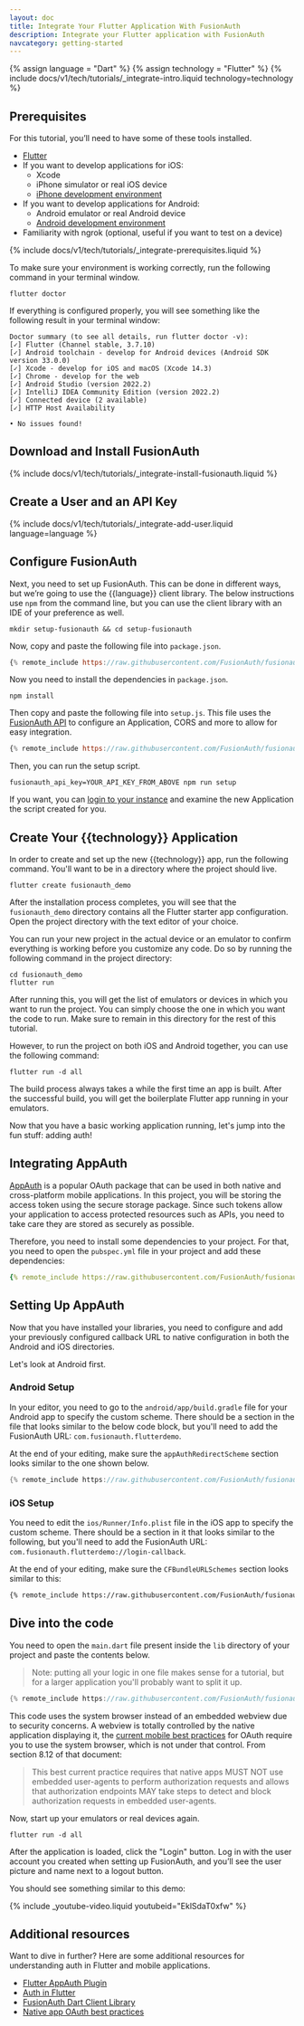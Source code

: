 ```yaml
---
layout: doc
title: Integrate Your Flutter Application With FusionAuth
description: Integrate your Flutter application with FusionAuth
navcategory: getting-started
---
```


{% assign language = "Dart" %}
{% assign technology = "Flutter" %}
{% include docs/v1/tech/tutorials/_integrate-intro.liquid technology=technology %}

## Prerequisites

For this tutorial, you’ll need to have some of these tools installed.

- [Flutter](https://docs.flutter.dev/get-started/install)
- If you want to develop applications for iOS:
    - Xcode
    - iPhone simulator or real iOS device
    - [iPhone development environment](https://docs.flutter.dev/get-started/install/macos#ios-setup)
- If you want to develop applications for Android:
    - Android emulator or real Android device
    - [Android development environment](https://docs.flutter.dev/get-started/install/linux#android-setup)
- Familiarity with ngrok (optional, useful if you want to test on a device)

{% include docs/v1/tech/tutorials/_integrate-prerequisites.liquid %}

To make sure your environment is working correctly, run the following command in your terminal window.

```shell
flutter doctor
```

If everything is configured properly, you will see something like the following result in your terminal window:

```shell
Doctor summary (to see all details, run flutter doctor -v):
[✓] Flutter (Channel stable, 3.7.10)
[✓] Android toolchain - develop for Android devices (Android SDK version 33.0.0)
[✓] Xcode - develop for iOS and macOS (Xcode 14.3)
[✓] Chrome - develop for the web
[✓] Android Studio (version 2022.2)
[✓] IntelliJ IDEA Community Edition (version 2022.2)
[✓] Connected device (2 available)
[✓] HTTP Host Availability

• No issues found!
```

## Download and Install FusionAuth

{% include docs/v1/tech/tutorials/_integrate-install-fusionauth.liquid %}

## Create a User and an API Key

{% include docs/v1/tech/tutorials/_integrate-add-user.liquid language=language %}

## Configure FusionAuth

Next, you need to set up FusionAuth.
This can be done in different ways, but we’re going to use the {{language}} client library.
The below instructions use `npm` from the command line, but you can use the client library with an IDE of your preference as well.

```shell
mkdir setup-fusionauth && cd setup-fusionauth
```

Now, copy and paste the following file into `package.json`.

```javascript
{% remote_include https://raw.githubusercontent.com/FusionAuth/fusionauth-example-client-libraries/main/typescript/package.json %}
```

Now you need to install the dependencies in `package.json`.

```shell
npm install
```

Then copy and paste the following file into `setup.js`. This file uses the [FusionAuth API](/docs/v1/tech/apis/) to configure an Application, CORS and more to allow for easy integration.
```javascript
{% remote_include https://raw.githubusercontent.com/FusionAuth/fusionauth-example-client-libraries/main/typescript/setup.js %}
```
Then, you can run the setup script.
```shell
fusionauth_api_key=YOUR_API_KEY_FROM_ABOVE npm run setup
```
If you want, you can [login to your instance](http://localhost:9011) and examine the new Application the script created for you.

## Create Your {{technology}} Application

In order to create and set up the new {{technology}} app, run the following command. You'll want to be in a directory where the project should live.

```shell
flutter create fusionauth_demo
```

After the installation process completes, you will see that the `fusionauth_demo` directory contains all the Flutter starter app configuration. Open the project directory with the text editor of your choice.

You can run your new project in the actual device or an emulator to confirm everything is working before you customize any code. Do so by running the following command in the project directory:

```shell
cd fusionauth_demo
flutter run
```

After running this, you will get the list of emulators or devices in which you want to run the project. You can simply choose the one in which you want the code to run. Make sure to remain in this directory for the rest of this tutorial.

However, to run the project on both iOS and Android together, you can use the following command:

```shell
flutter run -d all
```

The build process always takes a while the first time an app is built. After the successful build, you will get the boilerplate Flutter app running in your emulators.

Now that you have a basic working application running, let's jump into the fun stuff: adding auth!

## Integrating AppAuth

[AppAuth](https://appauth.io/) is a popular OAuth package that can be used in both native and cross-platform mobile applications. In this project, you will be storing the access token using the secure storage package. Since such tokens allow your application to access protected resources such as APIs, you need to take care they are stored as securely as possible.

Therefore, you need to install some dependencies to your project. For that, you need to open the `pubspec.yml` file in your project and add these dependencies:

```yaml
{% remote_include https://raw.githubusercontent.com/FusionAuth/fusionauth-example-flutter-dart/main/pubspec.yaml %}
```

## Setting Up AppAuth

Now that you have installed your libraries, you need to configure and add your previously configured callback URL to native configuration in both the Android and iOS directories.

Let's look at Android first.

### Android Setup

In your editor, you need to go to the `android/app/build.gradle` file for your Android app to specify the custom scheme. There should be a section in the file that looks similar to the below code block, but you'll need to add the FusionAuth URL: `com.fusionauth.flutterdemo`.

At the end of your editing, make sure the `appAuthRedirectScheme` section looks similar to the one shown below.

```gradle
{% remote_include https://raw.githubusercontent.com/FusionAuth/fusionauth-example-flutter-dart/main/android/app/build.gradle %}
```

### iOS Setup

You need to edit the `ios/Runner/Info.plist` file in the iOS app to specify the custom scheme. There should be a section in it that looks similar to the following, but you'll need to add the FusionAuth URL: `com.fusionauth.flutterdemo://login-callback`.

At the end of your editing, make sure the `CFBundleURLSchemes` section looks similar to this:

```xml
{% remote_include https://raw.githubusercontent.com/FusionAuth/fusionauth-example-flutter-dart/main/ios/Runner/Info.plist %}
```

## Dive into the code

You need to open the `main.dart` file present inside the `lib` directory of your project and paste the contents below.

> Note: putting all your logic in one file makes sense for a tutorial, but for a larger application you'll probably want to split it up.

```dart
{% remote_include https://raw.githubusercontent.com/FusionAuth/fusionauth-example-flutter-dart/main/lib/main.dart %}
```

This code uses the system browser instead of an embedded webview due to security concerns. A webview is totally controlled by the native application displaying it, the [current mobile best practices](https://tools.ietf.org/html/rfc8252) for OAuth require you to use the system browser, which is not under that control. From section 8.12 of that document:

> This best current practice requires that native apps MUST NOT use embedded user-agents to perform authorization requests and allows that authorization endpoints MAY take steps to detect and block authorization requests in embedded user-agents.

Now, start up your emulators or real devices again.

```shell
flutter run -d all
```

After the application is loaded, click the "Login" button. Log in with the user account you created when setting up FusionAuth, and you’ll see the user picture and name next to a logout button.

You should see something similar to this demo:

{% include _youtube-video.liquid youtubeid="EklSdaT0xfw" %}

## Additional resources

Want to dive in further? Here are some additional resources for understanding auth in Flutter and mobile applications.

* [Flutter AppAuth Plugin](https://pub.dev/packages/flutter_appauth)
* [Auth in Flutter](https://medium.com/@greg.perry/auth-in-flutter-97275b29b550)
* [FusionAuth Dart Client Library](https://github.com/FusionAuth/fusionauth-dart-client)
* [Native app OAuth best practices](https://tools.ietf.org/html/rfc8252)
